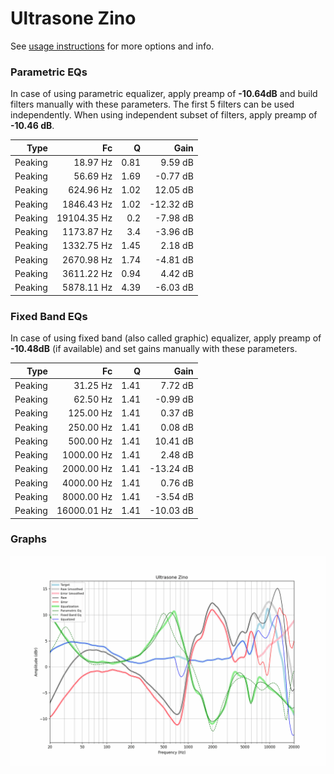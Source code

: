 # Ultrasone Zino
See [usage instructions](https://github.com/jaakkopasanen/AutoEq#usage) for more options and info.

### Parametric EQs
In case of using parametric equalizer, apply preamp of **-10.64dB** and build filters manually
with these parameters. The first 5 filters can be used independently.
When using independent subset of filters, apply preamp of **-10.46 dB**.

| Type    | Fc          |    Q | Gain      |
|--------:|------------:|-----:|----------:|
| Peaking | 18.97 Hz    | 0.81 | 9.59 dB   |
| Peaking | 56.69 Hz    | 1.69 | -0.77 dB  |
| Peaking | 624.96 Hz   | 1.02 | 12.05 dB  |
| Peaking | 1846.43 Hz  | 1.02 | -12.32 dB |
| Peaking | 19104.35 Hz | 0.2  | -7.98 dB  |
| Peaking | 1173.87 Hz  | 3.4  | -3.96 dB  |
| Peaking | 1332.75 Hz  | 1.45 | 2.18 dB   |
| Peaking | 2670.98 Hz  | 1.74 | -4.81 dB  |
| Peaking | 3611.22 Hz  | 0.94 | 4.42 dB   |
| Peaking | 5878.11 Hz  | 4.39 | -6.03 dB  |

### Fixed Band EQs
In case of using fixed band (also called graphic) equalizer, apply preamp of **-10.48dB**
(if available) and set gains manually with these parameters.

| Type    | Fc          |    Q | Gain      |
|--------:|------------:|-----:|----------:|
| Peaking | 31.25 Hz    | 1.41 | 7.72 dB   |
| Peaking | 62.50 Hz    | 1.41 | -0.99 dB  |
| Peaking | 125.00 Hz   | 1.41 | 0.37 dB   |
| Peaking | 250.00 Hz   | 1.41 | 0.08 dB   |
| Peaking | 500.00 Hz   | 1.41 | 10.41 dB  |
| Peaking | 1000.00 Hz  | 1.41 | 2.48 dB   |
| Peaking | 2000.00 Hz  | 1.41 | -13.24 dB |
| Peaking | 4000.00 Hz  | 1.41 | 0.76 dB   |
| Peaking | 8000.00 Hz  | 1.41 | -3.54 dB  |
| Peaking | 16000.01 Hz | 1.41 | -10.03 dB |

### Graphs
![](./Ultrasone%20Zino.png)